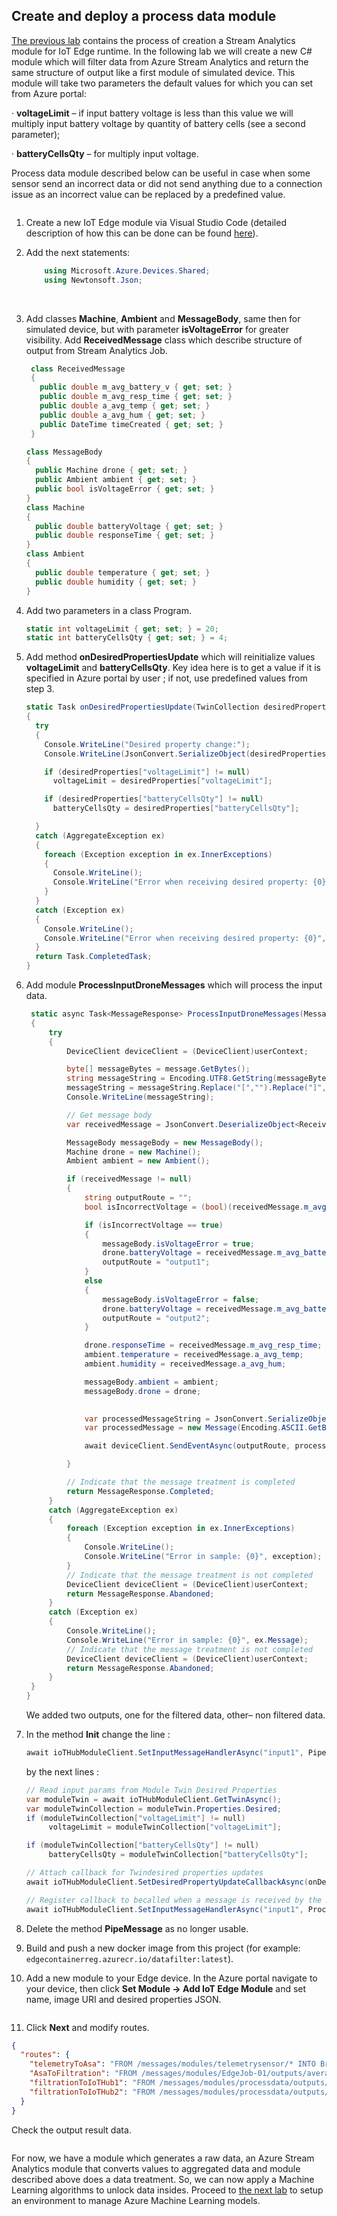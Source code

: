 ## Create and deploy a process data module



[The previous lab](/Lab%205%20-%20Create%20and%20deploy%20a%20Stream%20Analytics%20module) contains the process of creation a Stream Analytics module for IoT Edge runtime. In the following lab we will create a new C# module which will filter data from Azure Stream Analytics and return the same structure of output like a first module of simulated device. This module will take two parameters the default values for which you can set from Azure portal:

· **voltageLimit** – if input battery voltage is less than this value we will multiply input battery voltage by quantity of battery cells (see a second parameter);

· **batteryCellsQty** – for multiply input voltage.

Process data module described below can be useful in case when some sensor send an incorrect data or did not send anything due to a connection issue as an incorrect value can be replaced by a predefined value.



<img src="../img/lab_6.png" alt="">




1. Create a new IoT Edge module via Visual Studio Code (detailed description of how this can be done can be found [here](/Lab%204%20-%20Create%20and%20deploy%20a%20module%20which%20will%20generate%20telemetry%20data)).

2. Add the next statements:

   ```c#
       using Microsoft.Azure.Devices.Shared;
       using Newtonsoft.Json;
   ```

   ​

3. Add classes **Machine**, **Ambient** and **MessageBody**, same then for simulated device, but with parameter **isVoltageError** for greater visibility. Add **ReceivedMessage** class which describe structure of output from Stream Analytics Job.

   ```c#
    class ReceivedMessage 
    {
      public double m_avg_battery_v { get; set; }
      public double m_avg_resp_time { get; set; }
      public double a_avg_temp { get; set; }
      public double a_avg_hum { get; set; }
      public DateTime timeCreated { get; set; }
    }

   class MessageBody
   {
     public Machine drone { get; set; }
     public Ambient ambient { get; set; }
     public bool isVoltageError { get; set; }
   }
   class Machine
   {
     public double batteryVoltage { get; set; }
     public double responseTime { get; set; }         
   }
   class Ambient
   {
     public double temperature { get; set; }
     public double humidity { get; set; }         
   }
   ```

4. Add two parameters in a class Program.

   ```c#
   static int voltageLimit { get; set; } = 20;
   static int batteryCellsQty { get; set; } = 4;
   ```

5. Add method **onDesiredPropertiesUpdate** which will reinitialize values **voltageLimit** and **batteryCellsQty**. Key idea here is to get a value if it is specified in Azure portal by user ; if not, use predefined values from step 3.

   ```c#
   static Task onDesiredPropertiesUpdate(TwinCollection desiredProperties, object userContext)
   {
     try
     {
       Console.WriteLine("Desired property change:");
       Console.WriteLine(JsonConvert.SerializeObject(desiredProperties));

       if (desiredProperties["voltageLimit"] != null)
         voltageLimit = desiredProperties["voltageLimit"];

       if (desiredProperties["batteryCellsQty"] != null)
         batteryCellsQty = desiredProperties["batteryCellsQty"];

     }
     catch (AggregateException ex)
     {
       foreach (Exception exception in ex.InnerExceptions)
       {
         Console.WriteLine();
         Console.WriteLine("Error when receiving desired property: {0}", exception);
       }
     }
     catch (Exception ex)
     {
       Console.WriteLine();
       Console.WriteLine("Error when receiving desired property: {0}", ex.Message);
     }
     return Task.CompletedTask;
   }
   ```

6. Add module **ProcessInputDroneMessages** which will process the input data.

   ```c#
   	static async Task<MessageResponse> ProcessInputDroneMessages(Message message, object userContext)
   	{
   		try
   		{
   			DeviceClient deviceClient = (DeviceClient)userContext;

   			byte[] messageBytes = message.GetBytes();
   			string messageString = Encoding.UTF8.GetString(messageBytes);
   			messageString = messageString.Replace("[","").Replace("]","");
   			Console.WriteLine(messageString);

   			// Get message body
   			var receivedMessage = JsonConvert.DeserializeObject<ReceivedMessage>(messageString);

   			MessageBody messageBody = new MessageBody();
   			Machine drone = new Machine();
   			Ambient ambient = new Ambient();

   			if (receivedMessage != null)
   			{
   				string outputRoute = "";
   				bool isIncorrectVoltage = (bool)(receivedMessage.m_avg_battery_v < voltageLimit);

   				if (isIncorrectVoltage == true)
   				{
   					messageBody.isVoltageError = true;
   					drone.batteryVoltage = receivedMessage.m_avg_battery_v * batteryCellsQty;
   					outputRoute = "output1";
   				}
   				else
   				{
   					messageBody.isVoltageError = false;
   					drone.batteryVoltage = receivedMessage.m_avg_battery_v;
   					outputRoute = "output2";
   				}

   				drone.responseTime = receivedMessage.m_avg_resp_time;
   				ambient.temperature = receivedMessage.a_avg_temp;
   				ambient.humidity = receivedMessage.a_avg_hum;

   				messageBody.ambient = ambient;
   				messageBody.drone = drone;
   				

   				var processedMessageString = JsonConvert.SerializeObject(messageBody);
   				var processedMessage = new Message(Encoding.ASCII.GetBytes(processedMessageString));

   				await deviceClient.SendEventAsync(outputRoute, processedMessage);

   			}

   			// Indicate that the message treatment is completed
   			return MessageResponse.Completed;
   		}
   		catch (AggregateException ex)
   		{
   			foreach (Exception exception in ex.InnerExceptions)
   			{
   				Console.WriteLine();
   				Console.WriteLine("Error in sample: {0}", exception);
   			}
   			// Indicate that the message treatment is not completed
   			DeviceClient deviceClient = (DeviceClient)userContext;
   			return MessageResponse.Abandoned;
   		}
   		catch (Exception ex)
   		{
   			Console.WriteLine();
   			Console.WriteLine("Error in sample: {0}", ex.Message);
   			// Indicate that the message treatment is not completed
   			DeviceClient deviceClient = (DeviceClient)userContext;
   			return MessageResponse.Abandoned;
   		}
   	}
   }
   ```

   We added two outputs, one for the filtered data, other– non filtered data.

7. In the method **Init** change the line :

   ```c#
   await ioTHubModuleClient.SetInputMessageHandlerAsync("input1", PipeMessage, iotHubModuleClient);
   ```

   by the next lines :

   ```c#
   // Read input params from Module Twin Desired Properties
   var moduleTwin = await ioTHubModuleClient.GetTwinAsync();
   var moduleTwinCollection = moduleTwin.Properties.Desired;
   if (moduleTwinCollection["voltageLimit"] != null)
        voltageLimit = moduleTwinCollection["voltageLimit"];

   if (moduleTwinCollection["batteryCellsQty"] != null)
        batteryCellsQty = moduleTwinCollection["batteryCellsQty"];

   // Attach callback for Twindesired properties updates
   await ioTHubModuleClient.SetDesiredPropertyUpdateCallbackAsync(onDesiredPropertiesUpdate, null);

   // Register callback to becalled when a message is received by the module
   await ioTHubModuleClient.SetInputMessageHandlerAsync("input1", ProcessInputDroneMessages, ioTHubModuleClient);
   ```


8. Delete the method **PipeMessage** as no longer usable.
9. Build and push a new docker image from this project (for example: `edgecontainerreg.azurecr.io/datafilter:latest`).

10. Add a new module to your Edge device. In the Azure portal navigate to your device, then click **Set Module -> Add IoT Edge Module** and set name, image URI and desired properties JSON.

  <img src="../img/lab_6_0.png" alt="">


11. Click **Next** and modify routes.

   ```json
   {
     "routes": {
       "telemetryToAsa": "FROM /messages/modules/telemetrysensor/* INTO BrokeredEndpoint(\"/modules/EdgeJob-01/inputs/telemetryData\")",
       "AsaToFiltration": "FROM /messages/modules/EdgeJob-01/outputs/averageData INTO BrokeredEndpoint(\"/modules/processdata/inputs/input1\")",
       "filtrationToIoTHub1": "FROM /messages/modules/processdata/outputs/output1 INTO $upstream",
       "filtrationToIoTHub2": "FROM /messages/modules/processdata/outputs/output2 INTO $upstream"
     }
   }
   ```

   Check the output result data.

   <img src="../img/lab_6_1.png" alt="">


For now, we have a module which generates a raw data, an Azure Stream Analytics module that converts values to aggregated data and module described above does a data treatment. So, we can now apply a Machine Learning algorithms to unlock data insides. Proceed to [the next lab](/Lab%207%20-%20Setup%20environment%20to%20manage%20Azure%20Machine%20Learning%20models) to setup an environment to manage Azure Machine Learning models.
